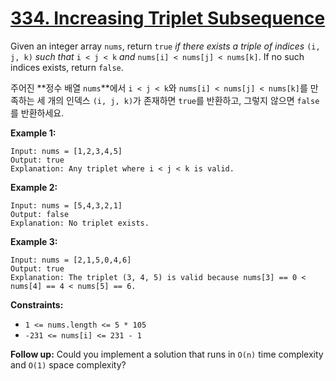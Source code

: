 # [334. Increasing Triplet Subsequence](https://leetcode.com/problems/increasing-triplet-subsequence/)



Given an integer array `nums`, return `true` *if there exists a triple of indices* `(i, j, k)` *such that* `i < j < k` *and* `nums[i] < nums[j] < nums[k]`. If no such indices exists, return `false`.

주어진 **정수 배열 `nums`**에서 `i < j < k`와 `nums[i] < nums[j] < nums[k]`를 만족하는 세 개의 인덱스 `(i, j, k)`가 존재하면 `true`를 반환하고, 그렇지 않으면 `false`를 반환하세요.



**Example 1:**

```
Input: nums = [1,2,3,4,5]
Output: true
Explanation: Any triplet where i < j < k is valid.
```

**Example 2:**

```
Input: nums = [5,4,3,2,1]
Output: false
Explanation: No triplet exists.
```

**Example 3:**

```
Input: nums = [2,1,5,0,4,6]
Output: true
Explanation: The triplet (3, 4, 5) is valid because nums[3] == 0 < nums[4] == 4 < nums[5] == 6.
```

 

**Constraints:**

- `1 <= nums.length <= 5 * 105`
- `-231 <= nums[i] <= 231 - 1`

 

**Follow up:** Could you implement a solution that runs in `O(n)` time complexity and `O(1)` space complexity?